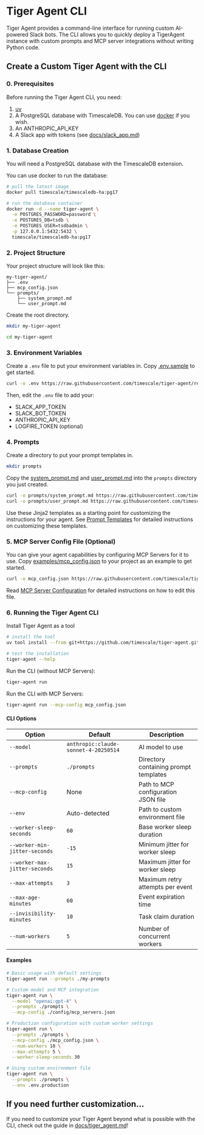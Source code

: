 # Tiger Agent CLI

Tiger Agent provides a command-line interface for running custom AI-powered Slack bots.
The CLI allows you to quickly deploy a TigerAgent instance with custom prompts and MCP server integrations without writing Python code.

## Create a Custom Tiger Agent with the CLI

### 0. Prerequisites

Before running the Tiger Agent CLI, you need:

1. [uv](https://docs.astral.sh/uv/)
2. A PostgreSQL database with TimescaleDB. You can use [docker](https://www.docker.com/products/docker-desktop/) if you wish.
3. An ANTHROPIC_API_KEY
4. A Slack app with tokens (see [docs/slack_app.md](/docs/slack_app.md))


### 1. Database Creation

You will need a PostgreSQL database with the TimescaleDB extension.

You can use docker to run the database:

```bash
# pull the latest image
docker pull timescale/timescaledb-ha:pg17

# run the database container
docker run -d --name tiger-agent \
  -e POSTGRES_PASSWORD=password \
  -e POSTGRES_DB=tsdb \
  -e POSTGRES_USER=tsdbadmin \
  -p 127.0.0.1:5432:5432 \
  timescale/timescaledb-ha:pg17
```

### 2. Project Structure

Your project structure will look like this:

```
my-tiger-agent/
├── .env
├── mcp_config.json
└── prompts/
    ├── system_prompt.md
    └── user_prompt.md
```

Create the root directory.

```bash
mkdir my-tiger-agent

cd my-tiger-agent
```

### 3. Environment Variables

Create a `.env` file to put your environment variables in. Copy [.env.sample](/.env.sample) to get started.

```bash
curl -o .env https://raw.githubusercontent.com/timescale/tiger-agent/refs/heads/main/.env.sample
```

Then, edit the `.env` file to add your:

- SLACK_APP_TOKEN
- SLACK_BOT_TOKEN
- ANTHROPIC_API_KEY
- LOGFIRE_TOKEN (optional)


### 4. Prompts

Create a directory to put your prompt templates in.

```bash
mkdir prompts
```

Copy the [system_prompt.md](/prompts/system_prompt.md) and [user_prompt.md](/prompts/user_prompt.md) into the `prompts` directory you just created.

```bash
curl -o prompts/system_prompt.md https://raw.githubusercontent.com/timescale/tiger-agent/refs/heads/main/prompts/system_prompt.md
curl -o prompts/user_prompt.md https://raw.githubusercontent.com/timescale/tiger-agent/refs/heads/main/prompts/user_prompt.md
```

Use these Jinja2 templates as a starting point for customizing the instructions for your agent.
See [Prompt Templates](prompt_templates.md) for detailed instructions on customizing these templates.

### 5. MCP Server Config File (Optional)

You can give your agent capabilities by configuring MCP Servers for it to use.
Copy [examples/mcp_config.json](/examples/mcp_config.json) to your project as an example to get started.

```bash
curl -o mcp_config.json https://raw.githubusercontent.com/timescale/tiger-agent/refs/heads/main/examples/mcp_config.json
```

Read [MCP Server Configuration](mcp_config.md) for detailed instructions on how to edit this file.


### 6. Running the Tiger Agent CLI

Install Tiger Agent as a tool

```bash
# install the tool
uv tool install --from git+https://github.com/timescale/tiger-agent.git tiger-agent

# test the installation
tiger-agent --help
```

Run the CLI (without MCP Servers):

```bash
tiger-agent run
```

Run the CLI with MCP Servers:

```bash
tiger-agent run --mcp-config mcp_config.json
```

#### CLI Options

| Option | Default | Description |
|--------|---------|-------------|
| `--model` | `anthropic:claude-sonnet-4-20250514` | AI model to use |
| `--prompts` | `./prompts` | Directory containing prompt templates |
| `--mcp-config` | None | Path to MCP configuration JSON file |
| `--env` | Auto-detected | Path to custom environment file |
| `--worker-sleep-seconds` | `60` | Base worker sleep duration |
| `--worker-min-jitter-seconds` | `-15` | Minimum jitter for worker sleep |
| `--worker-max-jitter-seconds` | `15` | Maximum jitter for worker sleep |
| `--max-attempts` | `3` | Maximum retry attempts per event |
| `--max-age-minutes` | `60` | Event expiration time |
| `--invisibility-minutes` | `10` | Task claim duration |
| `--num-workers` | `5` | Number of concurrent workers |

#### Examples

```bash
# Basic usage with default settings
tiger-agent run --prompts ./my-prompts

# Custom model and MCP integration
tiger-agent run \
  --model "openai:gpt-4" \
  --prompts ./prompts \
  --mcp-config ./config/mcp_servers.json

# Production configuration with custom worker settings
tiger-agent run \
  --prompts ./prompts \
  --mcp-config ./mcp_config.json \
  --num-workers 10 \
  --max-attempts 5 \
  --worker-sleep-seconds 30

# Using custom environment file
tiger-agent run \
  --prompts ./prompts \
  --env .env.production
```

## If you need further customization...

If you need to customize your Tiger Agent beyond what is possible with the CLI, check out the guide in [docs/tiger_agent.md](/docs/tiger_agent.md)!

